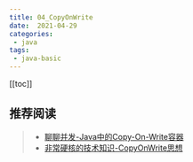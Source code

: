 ```yaml
---
title: 04_CopyOnWrite
date:  2021-04-29
categories:
 - java
tags:
 - java-basic
---
```


[[toc]]

## 推荐阅读

> - [聊聊并发-Java中的Copy-On-Write容器](http://ifeve.com/java-copy-on-write/)
> - [非常硬核的技术知识-CopyOnWrite思想](https://segmentfault.com/a/1190000019206942)
